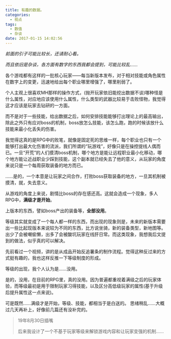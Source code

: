 ```yaml
---
title: 有趣的数据。
categories:
  - 视点
tags:
  - 数值
  - 杂谈
date: 2017-01-15 14:02:56
---
```


_前面的引子可能比较长，还请耐心看。_

_而且依旧是杂谈，各方面有数字的东西我都会提到，可能比较乱……_ 

各个游戏都有这样的一批核心玩家——每当新版本发布，对于相对技能或角色属性在数字上的变更，迅速地给出每个职业哪里增强了，哪里削弱了。

个人主观上很喜欢MH那样的操作方式，(抛开玩家依旧能挖出数据不谈)哪种怪是什么属性，对应地应该使用什么属性，什么类型的武器比较易于击败怪物，我觉得这才应该是玩家去钻研的一方面。

而不是对于一些技能，给出数据之后，如何安排技能能够打出理论上的最高输出，除此之外只有应对boss的机制，boss放怎么技能，该怎么跑，跑的时候该放什么技能来最小化丢失的伤害。

我觉得这真的是RPG中的败笔，就像是固定死的思维一样，每个职业也只有一个能够打出最大化伤害的流派，我们所谓的“玩游戏”，好像只是在操控提线人偶而已。一旦“开荒”的人们摸清boss机制，哪个地方是能让远程职业最小化移动，哪个地方能让近战职业少踩到技能，这个副本就已经失去了他的意义，从玩家的角度来说只是一个每周获取装备的地方而已。

……是的，一个本意是让玩家之间合作，打败boss获取装备的地方，一旦其机制被摸清，就，失去意义。

从游戏的角度上来说，剧情比boss的存在感还高。这就会造成一个现象，多人RPG中，**满级才是开始**。

上版本的东西，譬如boss产出的装备等，**全部没用**。

等级其实就变成了一个每人都一样的东西，而出现的现象则是，未来的新版本需要出一些比起现版本来说较为不同的东西，比方说坐骑，新的装备类型，新地图等。出少了会被嘲偷懒，出多了会被酸坑玩家在线肝日常。而这类现象，我想我后文提到的做法，似乎真的可以解决。

先前看过一个视频，讲的是从成品开始反追薯条的制作流程。觉得这种反过来的方式挺有趣的，我也这样反推一下等级制度的形成。

等级的出现，我个人认为是……没用。

是的，没用，在目前的RPG里，真的没用。因为普遍都重视着满级之后的玩家体验，而等级最初是用于限制玩家习得技能，以及区分高低级玩家的属性(基于升级后提升属性这一点来说)。

可是既然……满级才是开始，等级、技能，都相当于是白送的。 思绪稍乱……大概过几天再补上，好像前几篇还有没补完的。

> 19年8月30日插嘴
>
> 后来我设计了一个不基于玩家等级来解锁游戏内容和让玩家变强的机制……
